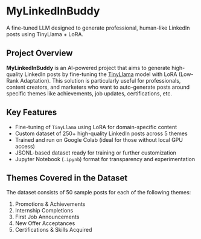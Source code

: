 # MyLinkedInBuddy
A fine-tuned LLM designed to generate professional, human-like LinkedIn posts using TinyLlama + LoRA.

## Project Overview

**MyLinkedInBuddy** is an AI-powered project that aims to generate high-quality LinkedIn posts by fine-tuning the [TinyLlama](https://huggingface.co/TinyLlama) model with LoRA (Low-Rank Adaptation). This solution is particularly useful for professionals, content creators, and marketers who want to auto-generate posts around specific themes like achievements, job updates, certifications, etc.

## Key Features

- Fine-tuning of `TinyLlama` using LoRA for domain-specific content
- Custom dataset of 250+ high-quality LinkedIn posts across 5 themes
- Trained and run on Google Colab (ideal for those without local GPU access)
- JSONL-based dataset ready for training or further customization
- Jupyter Notebook (`.ipynb`) format for transparency and experimentation

## Themes Covered in the Dataset

The dataset consists of 50 sample posts for each of the following themes:

1. Promotions & Achievements  
2. Internship Completions  
3. First Job Announcements  
4. New Offer Acceptances  
5. Certifications & Skills Acquired
